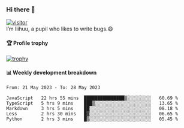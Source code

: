 ### Hi there 👋
[![visitor](https://visitor-badge.glitch.me/badge?page_id=liihuu&right_color=blue)](https://github.com/liihuu)<br>
I’m liihuu, a pupil who likes to write bugs.😄


#### 🏆 Profile trophy
[![trophy](https://github-profile-trophy.vercel.app?username=liihuu&margin-w=16&margin-h=16&rank=-C,-B)](https://github.com/liihuu)


#### 📊 Weekly development breakdown
<!--START_SECTION:waka-->

```text
From: 21 May 2023 - To: 28 May 2023

JavaScript   22 hrs 55 mins  ███████████████▒░░░░░░░░░   60.69 %
TypeScript   5 hrs 9 mins    ███▒░░░░░░░░░░░░░░░░░░░░░   13.65 %
Markdown     3 hrs 5 mins    ██░░░░░░░░░░░░░░░░░░░░░░░   08.18 %
Less         2 hrs 30 mins   █▓░░░░░░░░░░░░░░░░░░░░░░░   06.65 %
Python       2 hrs 3 mins    █▒░░░░░░░░░░░░░░░░░░░░░░░   05.45 %
```

<!--END_SECTION:waka-->

<!--
**liihuu/liihuu** is a ✨ _special_ ✨ repository because its `README.md` (this file) appears on your GitHub profile.

Here are some ideas to get you started:

- 🔭 I’m currently working on ...
- 🌱 I’m currently learning ...
- 👯 I’m looking to collaborate on ...
- 🤔 I’m looking for help with ...
- 💬 Ask me about ...
- 📫 How to reach me: ...
- 😄 Pronouns: ...
- ⚡ Fun fact: ...
-->
